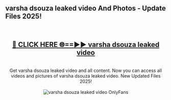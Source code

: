 <h2>varsha dsouza leaked video And Photos - Update Files 2025!</h2>
<br>
<div align="center">
<h2><a href="https://betterlinks.top/A2PfLJ" rel="nofollow">🔴 CLICK HERE 🌐==►► varsha dsouza leaked video</a></h2>
<br>
Get varsha dsouza leaked video and all content. Now you can access all videos and pictures of varsha dsouza leaked video. New Updated Files 2025!
<br>
<br>
<a href="https://betterlinks.top/A2PfLJ" rel="nofollow" data-target="animated-image.originalLink"><img src="https://i.imgur.com/dJHk4Zq.gif" alt="varsha dsouza leaked video OnlyFans" style="max-width: 100%; display: inline-block;" data-target="animated-image.originalImage"></a>
</div>
<br>
